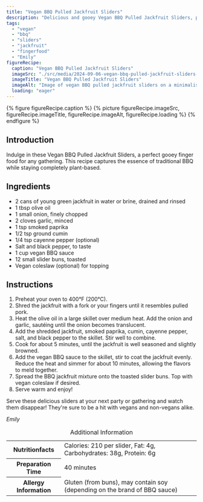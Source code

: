 ```yaml
---
title: "Vegan BBQ Pulled Jackfruit Sliders"
description: "Delicious and gooey Vegan BBQ Pulled Jackfruit Sliders, perfect for any gathering. Easy to make and irresistibly tasty!"
tags:
  - "vegan"
  - "bbq"
  - "sliders"
  - "jackfruit"
  - "fingerfood"
  - "Emily"
figureRecipe: 
  caption: "Vegan BBQ Pulled Jackfruit Sliders"
  imageSrc: "./src/media/2024-09-06-vegan-bbq-pulled-jackfruit-sliders-9062.png"
  imageTitle: "Vegan BBQ Pulled Jackfruit Sliders"
  imageAlt: "Image of vegan BBQ pulled jackfruit sliders on a minimalist table. Sliders with visible jackfruit and vegan coleslaw on a simple plate, accompanied by a bowl of BBQ sauce."
  loading: "eager"
---
```


{% figure figureRecipe.caption %}
{% picture figureRecipe.imageSrc, figureRecipe.imageTitle, figureRecipe.imageAlt, figureRecipe.loading %}
{% endfigure %}

## Introduction

Indulge in these Vegan BBQ Pulled Jackfruit Sliders, a perfect gooey finger food for any gathering. This recipe captures the essence of traditional BBQ while staying completely plant-based.

## Ingredients

- 2 cans of young green jackfruit in water or brine, drained and rinsed
- 1 tbsp olive oil
- 1 small onion, finely chopped
- 2 cloves garlic, minced
- 1 tsp smoked paprika
- 1/2 tsp ground cumin
- 1/4 tsp cayenne pepper (optional)
- Salt and black pepper, to taste
- 1 cup vegan BBQ sauce
- 12 small slider buns, toasted
- Vegan coleslaw (optional) for topping

## Instructions

1. Preheat your oven to 400°F (200°C).
2. Shred the jackfruit with a fork or your fingers until it resembles pulled pork.
3. Heat the olive oil in a large skillet over medium heat. Add the onion and garlic, sautéing until the onion becomes translucent.
4. Add the shredded jackfruit, smoked paprika, cumin, cayenne pepper, salt, and black pepper to the skillet. Stir well to combine.
5. Cook for about 5 minutes, until the jackfruit is well seasoned and slightly browned.
6. Add the vegan BBQ sauce to the skillet, stir to coat the jackfruit evenly. Reduce the heat and simmer for about 10 minutes, allowing the flavors to meld together.
7. Spread the BBQ jackfruit mixture onto the toasted slider buns. Top with vegan coleslaw if desired.
8. Serve warm and enjoy!

Serve these delicious sliders at your next party or gathering and watch them disappear! They're sure to be a hit with vegans and non-vegans alike.

*Emily*

<table><caption class='sr-only'>Additional Information</caption><tr><th>Nutritionfacts</th><td>Calories: 210 per slider, Fat: 4g, Carbohydrates: 38g, Protein: 6g&nbsp;</td></tr><tr><th>Preparation Time</th><td>40 minutes&nbsp;</td></tr><tr><th>Allergy Information</th><td>Gluten (from buns), may contain soy (depending on the brand of BBQ sauce)&nbsp;</td></tr></table>

